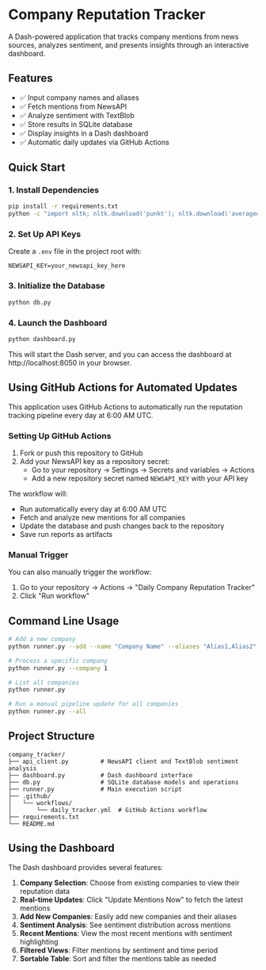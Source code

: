 # Company Reputation Tracker

A Dash-powered application that tracks company mentions from news sources, analyzes sentiment, and presents insights through an interactive dashboard.

## Features

- ✅ Input company names and aliases
- ✅ Fetch mentions from NewsAPI
- ✅ Analyze sentiment with TextBlob
- ✅ Store results in SQLite database
- ✅ Display insights in a Dash dashboard
- ✅ Automatic daily updates via GitHub Actions

## Quick Start

### 1. Install Dependencies

```bash
pip install -r requirements.txt
python -c "import nltk; nltk.download('punkt'); nltk.download('averaged_perceptron_tagger')"
```

### 2. Set Up API Keys

Create a `.env` file in the project root with:

```
NEWSAPI_KEY=your_newsapi_key_here
```

### 3. Initialize the Database

```bash
python db.py
```

### 4. Launch the Dashboard

```bash
python dashboard.py
```

This will start the Dash server, and you can access the dashboard at http://localhost:8050 in your browser.

## Using GitHub Actions for Automated Updates

This application uses GitHub Actions to automatically run the reputation tracking pipeline every day at 6:00 AM UTC.

### Setting Up GitHub Actions

1. Fork or push this repository to GitHub
2. Add your NewsAPI key as a repository secret:
   - Go to your repository → Settings → Secrets and variables → Actions
   - Add a new repository secret named `NEWSAPI_KEY` with your API key

The workflow will:
- Run automatically every day at 6:00 AM UTC
- Fetch and analyze new mentions for all companies
- Update the database and push changes back to the repository
- Save run reports as artifacts

### Manual Trigger

You can also manually trigger the workflow:
1. Go to your repository → Actions → "Daily Company Reputation Tracker"
2. Click "Run workflow"

## Command Line Usage

```bash
# Add a new company
python runner.py --add --name "Company Name" --aliases "Alias1,Alias2"

# Process a specific company
python runner.py --company 1

# List all companies
python runner.py

# Run a manual pipeline update for all companies
python runner.py --all
```

## Project Structure

```
company_tracker/
├── api_client.py         # NewsAPI client and TextBlob sentiment analysis
├── dashboard.py          # Dash dashboard interface
├── db.py                 # SQLite database models and operations
├── runner.py             # Main execution script
├── .github/
│   └── workflows/
│       └── daily_tracker.yml  # GitHub Actions workflow
├── requirements.txt
└── README.md
```

## Using the Dashboard

The Dash dashboard provides several features:

1. **Company Selection**: Choose from existing companies to view their reputation data
2. **Real-time Updates**: Click "Update Mentions Now" to fetch the latest mentions
3. **Add New Companies**: Easily add new companies and their aliases
4. **Sentiment Analysis**: See sentiment distribution across mentions
5. **Recent Mentions**: View the most recent mentions with sentiment highlighting
6. **Filtered Views**: Filter mentions by sentiment and time period
7. **Sortable Table**: Sort and filter the mentions table as needed